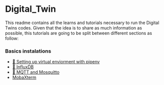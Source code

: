 # Digital_Twin

This readme contains all the learns and tutorials necessary to run the Digital Twins codes.
Given that the idea is to share as much information as possible, this tutorials are going to be split between different sections as follow:

### Basics instalations
* [📂 Setting up virtual enviorment with pipenv](Documentations/Basics/Virtual_Environment_with_Pipenv.md)
* [💽 InfluxDB](Documentations/Basics/InfluxDB.md)
* [🦟 MQTT and Mosquitto](Documentations/Basics/MQTT_Broker.md)
* [MobaXterm](Documentations/Basics/MobaXterm.md)
